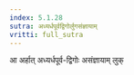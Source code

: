 ```yaml
---
index: 5.1.28
sutra: अध्यर्धपूर्वद्विगोर्लुगसंज्ञायाम्
vritti: full_sutra
---
```


आ अर्हात् अध्यर्धपूर्व-द्विगोः असंज्ञायाम् लुक् 